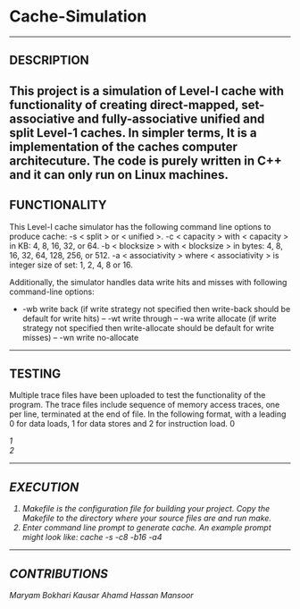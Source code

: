 # Cache-Simulation
-----------
DESCRIPTION
-----------
This project is a simulation of Level-I cache with functionality of creating direct-mapped, set-associative
and fully-associative unified and split Level-1 caches. In simpler terms, It is a implementation of the caches computer architecuture. 
The code is purely written in C++ and it can only run on Linux machines. 
-------------
FUNCTIONALITY
-------------
This Level-I cache simulator has the following command line options to produce cache: 
-s < split > or < unified >.
-c < capacity > with < capacity > in KB: 4, 8, 16, 32, or 64.
-b < blocksize > with < blocksize > in bytes: 4, 8, 16, 32, 64, 128, 256, or 512.
-a < associativity > where < associativity > is integer size of set: 1, 2, 4, 8 or 16.

Additionally, the simulator handles data write hits and misses with following command-line options: 
- -wb write back (if write strategy not specified then write-back should be default for write hits)
– -wt write through
– -wa write allocate (if write strategy not specified then write-allocate should be default for write misses)
– -wn write no-allocate
-------
TESTING
-------
Multiple trace files have been uploaded to test the functionality of the program. 
The trace files include sequence of memory access traces, one per line, terminated at the end of file. 
In the following format, with a leading 0 for data loads, 1 for data stores and 2 for instruction
load.
0 <address>
1 <address> <dataword>
2 <address>
  
---------
EXECUTION
---------
1. Makefile is the configuration file for building your project. 
Copy the Makefile to the directory where your source files are and run make.
2. Enter command line prompt to generate cache. 
An example prompt might look like: cache -s -c8 -b16 -a4
--------------
CONTRIBUTIONS
--------------
Maryam Bokhari 
Kausar Ahamd 
Hassan Mansoor 
